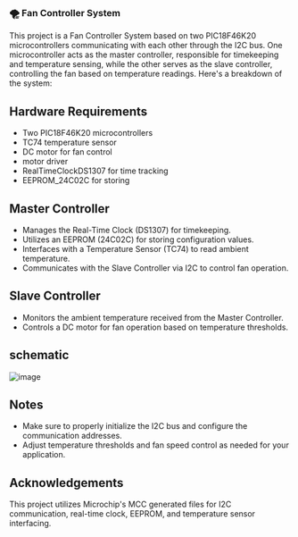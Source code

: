 ### 🌪️ Fan Controller System 
This project is a Fan Controller System based on two PIC18F46K20 microcontrollers communicating with each other through the I2C bus. One microcontroller acts as the master controller, responsible for timekeeping and temperature sensing, while the other serves as the slave controller, controlling the fan based on temperature readings. Here's a breakdown of the system:

## Hardware Requirements
- Two PIC18F46K20 microcontrollers
- TC74 temperature sensor
- DC motor for fan control
- motor driver
- RealTimeClockDS1307 for time tracking
- EEPROM_24C02C for storing 

## Master Controller
- Manages the Real-Time Clock (DS1307) for timekeeping.
- Utilizes an EEPROM (24C02C) for storing configuration values.
- Interfaces with a Temperature Sensor (TC74) to read ambient temperature.
- Communicates with the Slave Controller via I2C to control fan operation.
  
## Slave Controller
- Monitors the ambient temperature received from the Master Controller.
- Controls a DC motor for fan operation based on temperature thresholds.

## schematic
![image](https://github.com/abdelrhmanmohsenn/Fan-controller-system/assets/146861505/68891ca1-5b78-418b-a99c-6f3c7936c0b0)

## Notes
- Make sure to properly initialize the I2C bus and configure the communication addresses.
- Adjust temperature thresholds and fan speed control as needed for your application.

## Acknowledgements
This project utilizes Microchip's MCC generated files for I2C communication, real-time clock, EEPROM, and temperature sensor interfacing.
